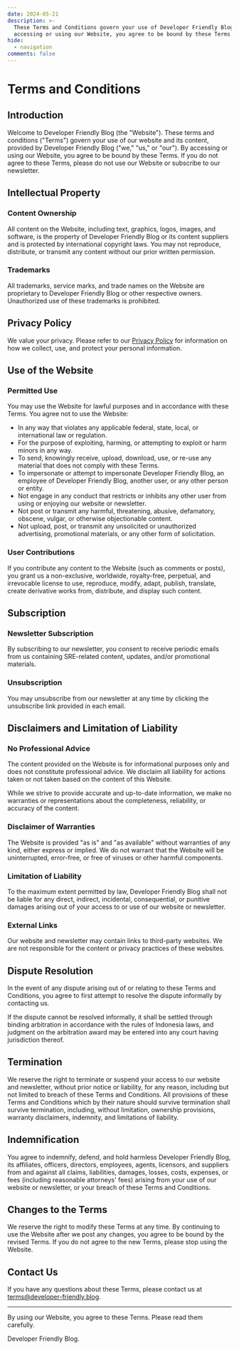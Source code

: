 ```yaml
---
date: 2024-05-21
description: >-
  These Terms and Conditions govern your use of Developer Friendly Blog. By
  accessing or using our Website, you agree to be bound by these Terms.
hide:
  - navigation
comments: false
---
```


# Terms and Conditions

## Introduction

Welcome to Developer Friendly Blog (the "Website"). These terms and conditions
("Terms") govern your use of our website and its content, provided by
Developer Friendly Blog ("we," "us," or "our"). By accessing or using our
Website, you agree to be bound by these Terms. If you do not agree to these
Terms, please do not use our Website or subscribe to our newsletter.

## Intellectual Property

### Content Ownership

All content on the Website, including text, graphics, logos, images, and
software, is the property of Developer Friendly Blog or its content suppliers
and is protected by international copyright laws. You may not reproduce,
distribute, or transmit any content without our prior written permission.

### Trademarks

All trademarks, service marks, and trade names on the Website are proprietary
to Developer Friendly Blog or other respective owners. Unauthorized use of these
trademarks is prohibited.

## Privacy Policy

We value your privacy. Please refer to our [Privacy Policy](./privacy.md) for
information on how we collect, use, and protect your personal information.

## Use of the Website

### Permitted Use

You may use the Website for lawful purposes and in accordance with these Terms.
You agree not to use the Website:

- In any way that violates any applicable federal, state, local, or
  international law or regulation.
- For the purpose of exploiting, harming, or attempting to exploit or harm
  minors in any way.
- To send, knowingly receive, upload, download, use, or re-use any material
  that does not comply with these Terms.
- To impersonate or attempt to impersonate Developer Friendly Blog, an employee
  of Developer Friendly Blog, another user, or any other person or entity.
- Not engage in any conduct that restricts or inhibits any other user from
  using or enjoying our website or newsletter.
- Not post or transmit any harmful, threatening, abusive, defamatory, obscene,
  vulgar, or otherwise objectionable content.
- Not upload, post, or transmit any unsolicited or unauthorized advertising,
  promotional materials, or any other form of solicitation.

### User Contributions

If you contribute any content to the Website (such as comments or posts), you
grant us a non-exclusive, worldwide, royalty-free, perpetual, and irrevocable
license to use, reproduce, modify, adapt, publish, translate, create derivative
works from, distribute, and display such content.

## Subscription

### Newsletter Subscription

By subscribing to our newsletter, you consent to receive periodic emails from
us containing SRE-related content, updates, and/or promotional materials.

### Unsubscription

You may unsubscribe from our newsletter at any time by clicking the unsubscribe
link provided in each email.

## Disclaimers and Limitation of Liability

### No Professional Advice

The content provided on the Website is for informational purposes only and does
not constitute professional advice. We disclaim all liability for actions taken
or not taken based on the content of this Website.

While we strive to provide accurate and up-to-date information, we make no
warranties or representations about the completeness, reliability, or accuracy
of the content.

### Disclaimer of Warranties

The Website is provided "as is" and "as available" without warranties of any
kind, either express or implied. We do not warrant that the Website will be
uninterrupted, error-free, or free of viruses or other harmful components.

### Limitation of Liability

To the maximum extent permitted by law, Developer Friendly Blog shall not be
liable for any direct, indirect, incidental, consequential, or punitive damages
arising out of your access to or use of our website or newsletter.

### External Links

Our website and newsletter may contain links to third-party websites. We are
not responsible for the content or privacy practices of these websites.

## Dispute Resolution

In the event of any dispute arising out of or relating to these Terms and
Conditions, you agree to first attempt to resolve the dispute informally by
contacting us.

If the dispute cannot be resolved informally, it shall be settled through
binding arbitration in accordance with the rules of Indonesia laws, and
judgment on the arbitration award may be entered into any court having
jurisdiction thereof.

## Termination

We reserve the right to terminate or suspend your access to our website and
newsletter, without prior notice or liability, for any reason, including but
not limited to breach of these Terms and Conditions. All provisions of these
Terms and Conditions which by their nature should survive termination shall
survive termination, including, without limitation, ownership provisions,
warranty disclaimers, indemnity, and limitations of liability.

## Indemnification

You agree to indemnify, defend, and hold harmless Developer Friendly Blog, its
affiliates, officers, directors, employees, agents, licensors, and suppliers
from and against all claims, liabilities, damages, losses, costs, expenses, or
fees (including reasonable attorneys' fees) arising from your use of our
website or newsletter, or your breach of these Terms and Conditions.

## Changes to the Terms

We reserve the right to modify these Terms at any time. By continuing to use
the Website after we post any changes, you agree to be bound by the revised
Terms. If you do not agree to the new Terms, please stop using the Website.

## Contact Us

If you have any questions about these Terms, please contact us at
<terms@developer-friendly.blog>.

---

By using our Website, you agree to these Terms. Please read them carefully.

Developer Friendly Blog.
